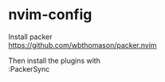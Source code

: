# nvim-config

Install packer<br />
https://github.com/wbthomason/packer.nvim

Then install the plugins with<br />
:PackerSync

